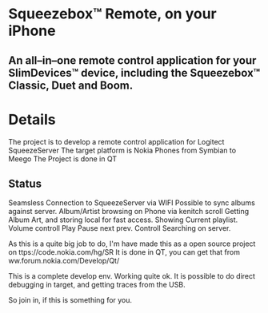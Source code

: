 # Squeezebox™ Remote, on your iPhone #
## An all–in–one remote control application for your SlimDevices™ device, including the Squeezebox™ Classic, Duet and Boom. ##


# Details #
The project is to develop a remote control application for Logitect SqueezeServer
The target platform is Nokia Phones from Symbian to Meego
The Project is done in QT


## Status ##
Seamsless Connection to SqueezeServer via WIFI
Possible to sync albums against server.
Album/Artist browsing on Phone via kenitch scroll
Getting Album Art, and storing local for fast access.
Showing Current playlist.
Volume controll
Play Pause next prev. Controll
Searching on server.

As this is a quite big job to do, I'm have made this as a open source project on
ttps://code.nokia.com/hg/SR
It is done in QT, you can get that from
ww.forum.nokia.com/Develop/Qt/

This is a complete develop env. Working quite ok. It is possible to do direct debugging in target, and getting traces from the USB.

So join in, if this is something for you.